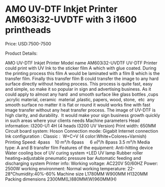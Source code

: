 # AMO UV-DTF Inkjet Printer AM603i32-UVDTF with 3 i1600 printheads

Price: USD:7500-7500

Product Details:

AMO UV-DTF Inkjet Printer Model name AM603i32-UVDTF
UV-DTF Printer could print with UV Ink to the sticker film A which with glue coated. During the printing process this film A would be laminated with a film B which is the transfer film. Finally this transfer film B could transfer the image to any hard surface directly without heating process. This process is quite fast, easy and simple, so make it so popular in sign and advertising business. As it could apply to almost any hard  and smooth surface like glass bottles ,cups ,acrylic material, ceramic  material ,plastic, papers, wood, stone,  etc  any smooth surface no matter it is flat or round it would works fine with fast image transfer without any heat transfer process. The image of UV-DTF is  high clarity, and durability.  It would make your sign business growth quickly in such areas where your clients needs
Machine parameters
Head information:	I3200-U1 4H	(4 heads I3200 UV Version)
Print width:	650MM
Circuit board system:	Hoson
Connection mode:	Gigabit Internet connection
Ink configuration	:
Classic :  W+C+V (4 color:White+Colores+Varnish)
Printing Speed:
4pass    10 m²/h
6pass     6 ㎡²/h
8pass	3.5 m²/h
Media type:
A and B transfer film
Features of the equipment:
Anti-hitting device
Water cooling box of UV curing system +LED UV lamp
Rubber roller heating+adjustable pneumatic pressure bar
Automatic feeding and discharging system
Printer info:
Working voltage:	AC220V 50/60HZ
Power:	2500W
working environment:
Normal working temperature: 22-28℃humidity:40%-60%
Machine size	L1780MM W900MM H1320MM
Packing dimensions
2300MM(L)880MM(W)960MM(H)
